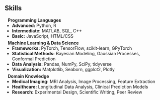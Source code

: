 ## Skills

<h4 style="margin:0 10px 0;">Programming Languages</h4>

<ul style="margin:0 0 5px;">
  <li><span style="font-weight: bold;">Advanced:</span> Python, R</li>
  <li><span style="font-weight: bold;">Intermediate:</span> MATLAB, SQL, C++</li>
  <li><span style="font-weight: bold;">Basic:</span> JavaScript, HTML/CSS</li>
</ul>

<h4 style="margin:0 10px 0;">Machine Learning & Data Science</h4>

<ul style="margin:0 0 5px;">
  <li><span style="font-weight: bold;">Frameworks:</span> PyTorch, TensorFlow, scikit-learn, GPyTorch</li>
  <li><span style="font-weight: bold;">Statistical Methods:</span> Bayesian Modeling, Gaussian Processes, Conformal Prediction</li>
  <li><span style="font-weight: bold;">Data Analysis:</span> Pandas, NumPy, SciPy, tidyverse</li>
  <li><span style="font-weight: bold;">Visualization:</span> Matplotlib, Seaborn, ggplot2, Plotly</li>
</ul>

<h4 style="margin:0 10px 0;">Domain Knowledge</h4>

<ul style="margin:0 0 20px;">
  <li><span style="font-weight: bold;">Medical Imaging:</span> MRI Analysis, Image Processing, Feature Extraction</li>
  <li><span style="font-weight: bold;">Healthcare:</span> Longitudinal Data Analysis, Clinical Prediction Models</li>
  <li><span style="font-weight: bold;">Research:</span> Experimental Design, Scientific Writing, Peer Review</li>
</ul> 